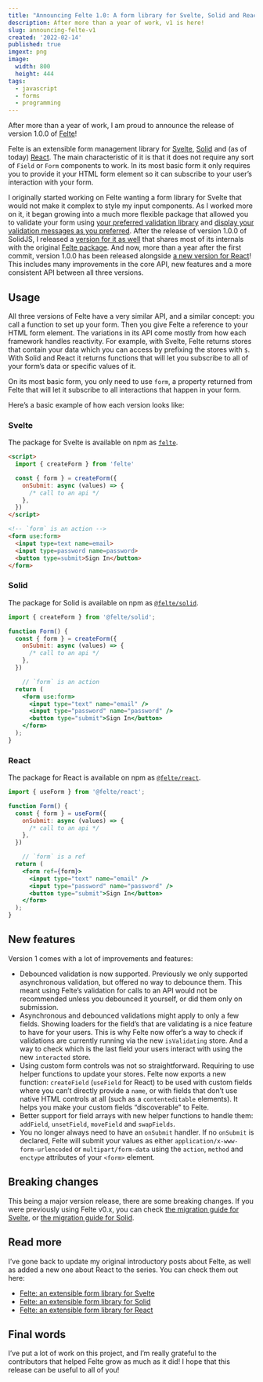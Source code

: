 ```yaml
---
title: "Announcing Felte 1.0: A form library for Svelte, Solid and React"
description: After more than a year of work, v1 is here!
slug: announcing-felte-v1
created: '2022-02-14'
published: true
imgext: png
image:
  width: 800
  height: 444
tags:
  - javascript
  - forms
  - programming
---
```


After more than a year of work, I am proud to announce the release of version 1.0.0 of [Felte](https://felte.dev)!

Felte is an extensible form management library for [Svelte](https://svelte.dev), [Solid](https://solidjs.com) and (as of today) [React](https://reactjs.org). The main characteristic of it is that it does not require any sort of  `Field` or `Form` components to work. In its most basic form it only requires you to provide it your HTML form element so it can subscribe to your user’s interaction with your form.

I originally started working on Felte wanting a form library for Svelte that would not make it complex to style my input components. As I worked more on it, it began growing into a much more flexible package that allowed you to validate your form using [your preferred validation library](https://felte.dev/docs/svelte/validators) and [display your validation messages as you preferred](https://felte.dev/docs/svelte/reporters).  After the release of version 1.0.0 of SolidJS, I released a [version for it as well](https://www.npmjs.com/package/@felte/solid) that shares most of its internals with the original [Felte package](https://www.npmjs.com/package/felte). And now, more than a year after the first commit, version 1.0.0 has been released alongside [a new version for React](https://www.npmjs.com/package/@felte/react)! This includes many improvements in the core API, new features and a more consistent API between all three versions.

## Usage
All three versions of Felte have a very similar API, and a similar concept: you call a function to set up your form. Then you give Felte a reference to your HTML form element. The variations in its API come mostly from how each framework handles reactivity. For example, with Svelte, Felte returns stores that contain your data which you can access by prefixing the stores with `$`. With Solid and React it returns functions that will let you subscribe to all of your form’s data or specific values of it.

On its most basic form, you only need to use `form`, a property returned from Felte that will let it subscribe to all interactions that happen in your form.

Here’s a basic example of how each version looks like:

### Svelte
The package for Svelte is available on npm as [`felte`](https://www.npmjs.com/package/felte).

```html
<script>
  import { createForm } from 'felte'

  const { form } = createForm({
    onSubmit: async (values) => {
      /* call to an api */
    },
  })
</script>

<!-- `form` is an action -->
<form use:form>
  <input type=text name=email>
  <input type=password name=password>
  <button type=submit>Sign In</button>
</form>
```

### Solid
The package for Solid is available on npm as [`@felte/solid`](https://www.npmjs.com/package/@felte/solid).

```jsx
import { createForm } from '@felte/solid';

function Form() {
  const { form } = createForm({
    onSubmit: async (values) => {
      /* call to an api */
    },
  })

	// `form` is an action
  return (
    <form use:form>
      <input type="text" name="email" />
      <input type="password" name="password" />
      <button type="submit">Sign In</button>
    </form>
  );
}
```

### React
The package for React is available on npm as [`@felte/react`](https://www.npmjs.com/package/@felte/react).

```jsx
import { useForm } from '@felte/react';

function Form() {
  const { form } = useForm({
    onSubmit: async (values) => {
      /* call to an api */
    },
  })

	// `form` is a ref
  return (
    <form ref={form}>
      <input type="text" name="email" />
      <input type="password" name="password" />
      <button type="submit">Sign In</button>
    </form>
  );
}
```

## New features
Version 1 comes with a lot of improvements and features:
* Debounced validation is now supported. Previously we only supported asynchronous validation, but offered no way to debounce them. This meant using Felte’s validation for calls to an API would not be recommended unless you debounced it yourself, or did them only on submission.
* Asynchronous and debounced validations might apply to only a few fields. Showing loaders for the field’s that are validating is a nice feature to have for your users. This is why Felte now offer’s a way to check if validations are currently running via the new `isValidating` store. And a way to check which is the last field your users interact with using the new `interacted` store.
* Using custom form controls was not so straightforward. Requiring to use helper functions to update your stores. Felte now exports a new function: `createField` (`useField` for React) to be used with custom fields where you can’t directly provide a `name`, or with fields that don’t use native HTML controls at all (such as a `contenteditable` elements). It helps you make your custom fields “discoverable” to Felte.
* Better support for field arrays with new helper functions to handle them: `addField`, `unsetField`, `moveField` and `swapFields`.
* You no longer always need to have an `onSubmit` handler. If no `onSubmit` is declared, Felte will submit your values as either `application/x-www-form-urlencoded` or `multipart/form-data` using the `action`, `method` and `enctype` attributes of your `<form>` element.

## Breaking changes
This being a major version release, there are some breaking changes. If you were previously using Felte v0.x, you can check [the migration guide for Svelte](https://felte.dev/docs/svelte/migrating), or [the migration guide for Solid](https://felte.dev/docs/solid/migrating).

## Read more
I’ve gone back to update my original introductory posts about Felte, as well as added a new one about React to the series. You can check them out here:

* [Felte: an extensible form library for Svelte](https://pablo.berganza.dev/blog/felte-an-extensible-form-library-svelte/)
* [Felte: an extensible form library for Solid](https://pablo.berganza.dev/blog/felte-an-extensible-form-library-solid/)
* [Felte: an extensible form library for React](https://pablo.berganza.dev/blog/felte-an-extensible-form-library-react/)

## Final words
I’ve put a lot of work on this project, and I’m really grateful to the contributors that helped Felte grow as much as it did! I hope that this release can be useful to all of you!
